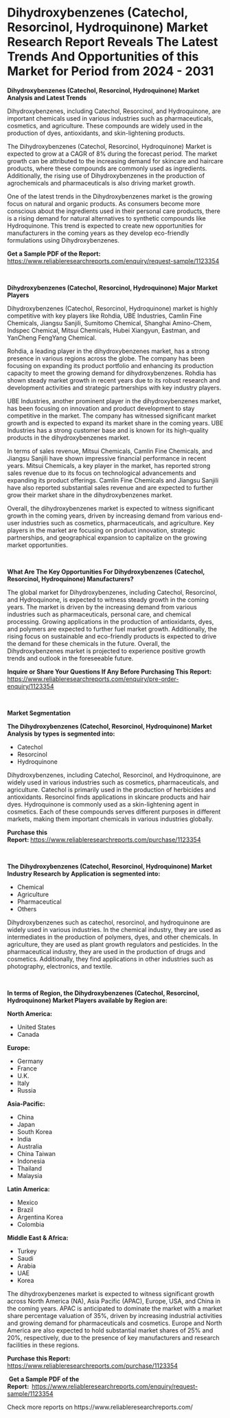 <p><h1>Dihydroxybenzenes (Catechol, Resorcinol, Hydroquinone) Market Research Report Reveals The Latest Trends And Opportunities of this Market for Period from 2024 - 2031</h1></p><p><strong>Dihydroxybenzenes (Catechol, Resorcinol, Hydroquinone) Market Analysis and Latest Trends</strong></p>
<p><p>Dihydroxybenzenes, including Catechol, Resorcinol, and Hydroquinone, are important chemicals used in various industries such as pharmaceuticals, cosmetics, and agriculture. These compounds are widely used in the production of dyes, antioxidants, and skin-lightening products.</p><p>The Dihydroxybenzenes (Catechol, Resorcinol, Hydroquinone) Market is expected to grow at a CAGR of 8% during the forecast period. The market growth can be attributed to the increasing demand for skincare and haircare products, where these compounds are commonly used as ingredients. Additionally, the rising use of Dihydroxybenzenes in the production of agrochemicals and pharmaceuticals is also driving market growth.</p><p>One of the latest trends in the Dihydroxybenzenes market is the growing focus on natural and organic products. As consumers become more conscious about the ingredients used in their personal care products, there is a rising demand for natural alternatives to synthetic compounds like Hydroquinone. This trend is expected to create new opportunities for manufacturers in the coming years as they develop eco-friendly formulations using Dihydroxybenzenes.</p></p>
<p><strong>Get a Sample PDF of the Report:&nbsp;</strong> <a href="https://www.reliableresearchreports.com/enquiry/request-sample/1123354">https://www.reliableresearchreports.com/enquiry/request-sample/1123354</a></p>
<p>&nbsp;</p>
<p><strong>Dihydroxybenzenes (Catechol, Resorcinol, Hydroquinone) Major Market Players</strong></p>
<p><p>Dihydroxybenzenes (Catechol, Resorcinol, Hydroquinone) market is highly competitive with key players like Rohdia, UBE Industries, Camlin Fine Chemicals, Jiangsu Sanjili, Sumitomo Chemical, Shanghai Amino-Chem, Indspec Chemical, Mitsui Chemicals, Hubei Xiangyun, Eastman, and YanCheng FengYang Chemical. </p><p>Rohdia, a leading player in the dihydroxybenzenes market, has a strong presence in various regions across the globe. The company has been focusing on expanding its product portfolio and enhancing its production capacity to meet the growing demand for dihydroxybenzenes. Rohdia has shown steady market growth in recent years due to its robust research and development activities and strategic partnerships with key industry players.</p><p>UBE Industries, another prominent player in the dihydroxybenzenes market, has been focusing on innovation and product development to stay competitive in the market. The company has witnessed significant market growth and is expected to expand its market share in the coming years. UBE Industries has a strong customer base and is known for its high-quality products in the dihydroxybenzenes market.</p><p>In terms of sales revenue, Mitsui Chemicals, Camlin Fine Chemicals, and Jiangsu Sanjili have shown impressive financial performance in recent years. Mitsui Chemicals, a key player in the market, has reported strong sales revenue due to its focus on technological advancements and expanding its product offerings. Camlin Fine Chemicals and Jiangsu Sanjili have also reported substantial sales revenue and are expected to further grow their market share in the dihydroxybenzenes market.</p><p>Overall, the dihydroxybenzenes market is expected to witness significant growth in the coming years, driven by increasing demand from various end-user industries such as cosmetics, pharmaceuticals, and agriculture. Key players in the market are focusing on product innovation, strategic partnerships, and geographical expansion to capitalize on the growing market opportunities.</p></p>
<p>&nbsp;</p>
<p><strong>What Are The Key Opportunities For Dihydroxybenzenes (Catechol, Resorcinol, Hydroquinone) Manufacturers?</strong></p>
<p><p>The global market for Dihydroxybenzenes, including Catechol, Resorcinol, and Hydroquinone, is expected to witness steady growth in the coming years. The market is driven by the increasing demand from various industries such as pharmaceuticals, personal care, and chemical processing. Growing applications in the production of antioxidants, dyes, and polymers are expected to further fuel market growth. Additionally, the rising focus on sustainable and eco-friendly products is expected to drive the demand for these chemicals in the future. Overall, the Dihydroxybenzenes market is projected to experience positive growth trends and outlook in the foreseeable future.</p></p>
<p><strong>Inquire or Share Your Questions If Any Before Purchasing This Report:</strong> <a href="https://www.reliableresearchreports.com/enquiry/pre-order-enquiry/1123354">https://www.reliableresearchreports.com/enquiry/pre-order-enquiry/1123354</a></p>
<p>&nbsp;</p>
<p><strong>Market Segmentation</strong></p>
<p><strong>The Dihydroxybenzenes (Catechol, Resorcinol, Hydroquinone) Market Analysis by types is segmented into:</strong></p>
<p><ul><li>Catechol</li><li>Resorcinol</li><li>Hydroquinone</li></ul></p>
<p><p>Dihydroxybenzenes, including Catechol, Resorcinol, and Hydroquinone, are widely used in various industries such as cosmetics, pharmaceuticals, and agriculture. Catechol is primarily used in the production of herbicides and antioxidants. Resorcinol finds applications in skincare products and hair dyes. Hydroquinone is commonly used as a skin-lightening agent in cosmetics. Each of these compounds serves different purposes in different markets, making them important chemicals in various industries globally.</p></p>
<p><strong>Purchase this Report:&nbsp;</strong><a href="https://www.reliableresearchreports.com/purchase/1123354">https://www.reliableresearchreports.com/purchase/1123354</a></p>
<p>&nbsp;</p>
<p><strong>The Dihydroxybenzenes (Catechol, Resorcinol, Hydroquinone) Market Industry Research by Application is segmented into:</strong></p>
<p><ul><li>Chemical</li><li>Agriculture</li><li>Pharmaceutical</li><li>Others</li></ul></p>
<p><p>Dihydroxybenzenes such as catechol, resorcinol, and hydroquinone are widely used in various industries. In the chemical industry, they are used as intermediates in the production of polymers, dyes, and other chemicals. In agriculture, they are used as plant growth regulators and pesticides. In the pharmaceutical industry, they are used in the production of drugs and cosmetics. Additionally, they find applications in other industries such as photography, electronics, and textile.</p></p>
<p>&nbsp;</p>
<p><strong>In terms of Region, the Dihydroxybenzenes (Catechol, Resorcinol, Hydroquinone) Market Players available by Region are:</strong></p>
<p>
    <p> <strong> North America: </strong>
        <ul>
            <li>United States</li>
            <li>Canada</li>
        </ul>
        </p> 
    <p> <strong> Europe: </strong>
        <ul>
            <li>Germany</li>
            <li>France</li>
            <li>U.K.</li>
            <li>Italy</li>
            <li>Russia</li>
        </ul>
        </p> 
    <p> <strong> Asia-Pacific: </strong>
        <ul>
            <li>China</li>
            <li>Japan</li>
            <li>South Korea</li>
            <li>India</li>
            <li>Australia</li>
            <li>China Taiwan</li>
            <li>Indonesia</li>
            <li>Thailand</li>
            <li>Malaysia</li>
        </ul>
        </p> 
    <p> <strong> Latin America: </strong>
        <ul>
            <li>Mexico</li>
            <li>Brazil</li>
            <li>Argentina Korea</li>
            <li>Colombia</li>
        </ul>
        </p> 
    <p> <strong> Middle East & Africa: </strong>
        <ul>
            <li>Turkey</li>
            <li>Saudi</li>
            <li>Arabia</li>
            <li>UAE</li>
            <li>Korea</li>
        </ul>
    </p>
    </p>
<p><p>The dihydroxybenzenes market is expected to witness significant growth across North America (NA), Asia Pacific (APAC), Europe, USA, and China in the coming years. APAC is anticipated to dominate the market with a market share percentage valuation of 35%, driven by increasing industrial activities and growing demand for pharmaceuticals and cosmetics. Europe and North America are also expected to hold substantial market shares of 25% and 20%, respectively, due to the presence of key manufacturers and research facilities in these regions.</p></p>
<p><strong>Purchase this Report: </strong><a href="https://www.reliableresearchreports.com/purchase/1123354">https://www.reliableresearchreports.com/purchase/1123354</a></p>
<p>&nbsp;<strong>Get a Sample PDF of the Report:&nbsp;&nbsp;</strong><a href="https://www.reliableresearchreports.com/enquiry/request-sample/1123354">https://www.reliableresearchreports.com/enquiry/request-sample/1123354</a></p>
<p><strong></strong></p>
<p>Check more reports on https://www.reliableresearchreports.com/</p>